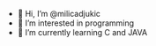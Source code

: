 - 👋 Hi, I’m @milicadjukic
- 👀 I’m interested in programming
- 🌱 I’m currently learning C and JAVA


<!---
milicadjukic/milicadjukic is a ✨ special ✨ repository because its `README.md` (this file) appears on your GitHub profile.
You can click the Preview link to take a look at your changes.
--->

